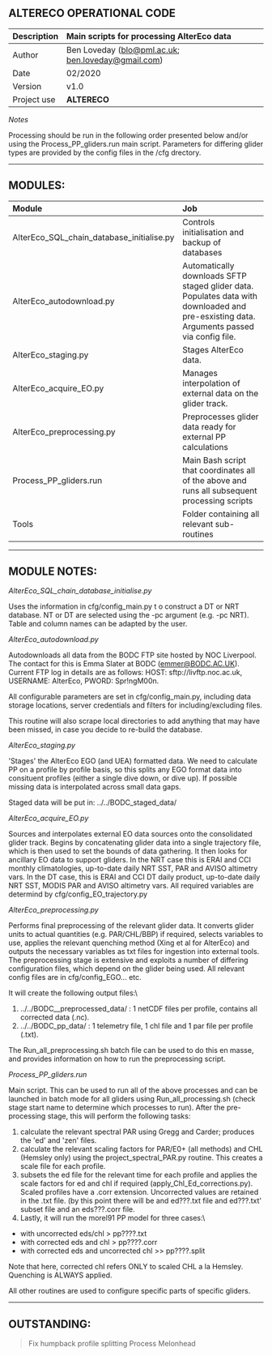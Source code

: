 **ALTERECO OPERATIONAL CODE**
---
|Description    | Main scripts for processing AlterEco data |
| :-------------| :----------------------------------------------------------- |
|Author         | Ben Loveday (blo@pml.ac.uk; ben.loveday@gmail.com) |
|Date           | 02/2020 |
|Version        | v1.0 |
|Project use    | **ALTERECO** |

*Notes*

Processing should be run in the following order presented below and/or using the Process_PP_gliders.run
main script. Parameters for differing glider types are provided by the config files in the /cfg drectory. 

---
**MODULES:**
---
| Module                                       | Job                                       |
| :-------------                               | :----------------------------------------------------------- |
| AlterEco_SQL_chain_database_initialise.py    | Controls initialisation and backup of databases |
| AlterEco_autodownload.py                     | Automatically downloads SFTP staged glider data. Populates data with downloaded and pre-esxisting data. Arguments passed via config file. |
| AlterEco_staging.py                          | Stages AlterEco data.  |
| AlterEco_acquire_EO.py                       | Manages interpolation of external data on the glider track. | 
| AlterEco_preprocessing.py                    | Preprocesses glider data ready for external PP calculations |
| Process_PP_gliders.run                       | Main Bash script that coordinates all of the above and runs all subsequent processing scripts |
| Tools                                        | Folder containing all relevant sub-routines |

---
MODULE NOTES:
---

*AlterEco_SQL_chain_database_initialise.py*

Uses the information in cfg/config_main.py t o construct a DT or NRT database. 
NT or DT are selected using the -pc argument (e.g. -pc NRT). Table and column
names can be adapted by the user.


*AlterEco_autodownload.py*

Autodownloads all data from the BODC FTP site hosted by NOC Liverpool. The contact 
for this is Emma Slater at BODC (emmer@BODC.AC.UK). Current FTP log in details are
as follows: HOST: sftp://livftp.noc.ac.uk, USERNAME: AlterEco, PWORD: Spr!ngM00n.

All configurable parameters are set in cfg/config_main.py, including data storage
locations, server credentials and filters for including/excluding files.

This routine will also scrape local directories to add anything that may have been
missed, in case you decide to re-build the database.

*AlterEco_staging.py*

'Stages' the AlterEco EGO (and UEA) formatted data. We need to calculate PP on a profile by profile
basis, so this splits any EGO format data into consituent profiles (either a single dive down, or dive up).
If possible missing data is interpolated across small data gaps.

Staged data will be put in: ../../BODC_staged_data/

*AlterEco_acquire_EO.py*

Sources and interpolates external EO data sources onto the consolidated glider track.
Begins by concatenating glider data into a single trajectory file, which is then used
to set the bounds of data gathering. It then looks for ancillary EO data to support 
gliders. In the NRT case this is ERAI and CCI monthly climatologies, up-to-date daily 
NRT SST, PAR and AVISO altimetry vars. In the DT case, this is ERAI and CCI DT daily product, 
up-to-date daily NRT SST, MODIS PAR and AVISO altimetry vars. All required variables are
determind by cfg/config_EO_trajectory.py

*AlterEco_preprocessing.py*

Performs final preprocessing of the relevant glider data. It converts glider units to
actual quantities (e.g. PAR/CHL/BBP) if required, selects variables to use, applies 
the relevant quenching method (Xing et al for AlterEco) and outputs the necessary variables
as txt files for ingestion into external tools. The preprocessing stage is extensive and exploits
a number of differing configuration files, which depend on the glider being used. All relevant 
config files are in cfg/config_EGO... etc.

It will create the following output files:\
1. ../../BODC__preprocessed_data/ : 1 netCDF files per profile, contains all corrected data (.nc).
2. ../../BODC_pp_data/ : 1 telemetry file, 1 chl file and 1 par file per profile (.txt).

The Run_all_preprocessing.sh batch file can be used to do this en masse, and provides information
on how to run the preprocessing script.

*Process_PP_gliders.run*

Main script. This can be used to run all of the above processes and can be launched in batch mode
for all gliders using Run_all_processing.sh (check stage start name to determine which processes
to run). After the pre-processing stage, this will perform the following tasks:
1. calculate the relevant spectral PAR using Gregg and Carder; produces the 'ed' and 'zen' files.
2. calculate the relevant scaling factors for PAR/E0+ (all methods) and CHL (Hemsley only) using the
  project_spectral_PAR.py routine. This creates a scale file for each profile.
3. subsets the ed file for the relevant time for each profile and applies the scale factors for ed and
  chl if required (apply_Chl_Ed_corrections.py). Scaled profiles have a .corr extension. Uncorrected 
  values are retained in the .txt file. (by this point there will be and ed???.txt file and ed???.txt' 
  subset file and an eds???.corr  file.
4. Lastly, it will run the morel91 PP model for three cases:\
  -  with uncorrected eds/chl > pp????.txt
  -  with corrected eds and chl > pp????.corr
  -  with corrected eds and uncorrected chl >> pp????.split

Note that here, corrected chl refers ONLY to scaled CHL a la Hemsley. Quenching is ALWAYS applied.

All other routines are used to configure specific parts of specific gliders.

---
OUTSTANDING:
---
> Fix humpback profile splitting
> Process Melonhead
